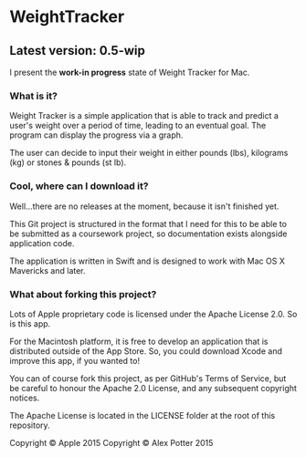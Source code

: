 # WeightTracker
## Latest version: 0.5-wip
I present the **work-in progress** state of Weight Tracker for Mac.

### What is it?
Weight Tracker is a simple application that is able to track and predict a user's weight over a period of time, leading to an eventual goal. The program can display the progress via a graph.

The user can decide to input their weight in either pounds (lbs), kilograms (kg) or stones & pounds (st lb).

### Cool, where can I download it?
Well...there are no releases at the moment, because it isn't finished yet.

This Git project is structured in the format that I need for this to be able to be submitted as a coursework project, so documentation exists alongside application code.

The application is written in Swift and is designed to work with Mac OS X Mavericks and later.

### What about forking this project?
Lots of Apple proprietary code is licensed under the Apache License 2.0. So is this app.

For the Macintosh platform, it is free to develop an application that is distributed outside of the App Store. So, you could download Xcode and improve this app, if you wanted to!

You can of course fork this project, as per GitHub's Terms of Service, but be careful to honour the Apache 2.0 License, and any subsequent copyright notices.

The Apache License is located in the LICENSE folder at the root of this repository.

Copyright © Apple 2015 Copyright © Alex Potter 2015
